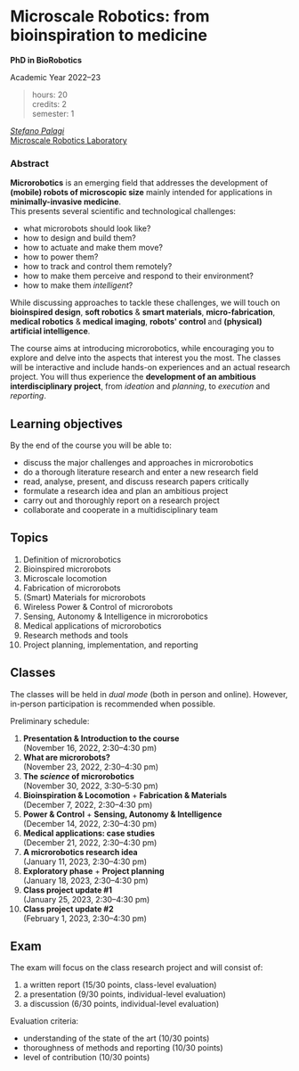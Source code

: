 # Microscale Robotics: from bioinspiration to medicine
**PhD in BioRobotics**

Academic Year 2022&ndash;23

> hours: 20  
> credits: 2<!-- commitment: 50h = 20h classes + 30h activities -->  
> semester: 1

[_Stefano Palagi_](https://www.santannapisa.it/en/stefano-palagi)  
[Microscale Robotics Laboratory](https://www.santannapisa.it/en/institute/biorobotics/microscale-robotics-laboratory)



### **Abstract**

**Microrobotics** is an emerging field that addresses the development of **(mobile) robots of microscopic size**  mainly intended for applications in **minimally-invasive medicine**.  
This presents several scientific and technological challenges: 
- what microrobots should look like?
- how to design and build them?
- how to actuate and make them move? 
- how to power them? 
- how to track and control them remotely?
- how to make them perceive and respond to their environment?
- how to make them _intelligent_?

While discussing approaches to tackle these challenges, we will touch on **bioinspired design**, **soft robotics** & **smart materials**, **micro-fabrication**, **medical robotics** & **medical imaging**, **robots' control** and **(physical) artificial intelligence**.

The course aims at introducing microrobotics, while encouraging you to explore and delve into the aspects that interest you the most.
The classes will be interactive and include hands-on experiences and an actual research project.
You will thus experience the **development of an ambitious interdisciplinary project**, from _ideation_ and _planning_, to _execution_ and _reporting_.

<!-- [![Binder](https://mybinder.org/badge_logo.svg)](https://mybinder.org/v2/gh/stefanopalagi-sssa/microrobot-course/HEAD) -->



## Learning objectives

By the end of the course you will be able to:

* discuss the major challenges and approaches in microrobotics 
* do a thorough literature research and enter a new research field
* read, analyse, present, and discuss research papers critically
* formulate a research idea and plan an ambitious project
* carry out and thoroughly report on a research project
* collaborate and cooperate in a multidisciplinary team



## Topics

1. Definition of microrobotics
2. Bioinspired microrobots
3. Microscale locomotion
4. Fabrication of microrobots
5. (Smart) Materials for microrobots
6. Wireless Power & Control of microrobots
7. Sensing, Autonomy & Intelligence in microrobotics
8. Medical applications of microrobotics
9. Research methods and tools
10. Project planning, implementation, and reporting



## Classes

The classes will be held in _dual mode_ (both in person and online).
However, in-person participation is recommended when possible.

Preliminary schedule:

1. **Presentation & Introduction to the course**  
   (November 16, 2022, 2:30&ndash;4:30&nbsp;pm)
2. **What are microrobots?**  
   (November 23, 2022, 2:30&ndash;4:30&nbsp;pm)
3. **The _science_ of microrobotics**  
   (November 30, 2022, 3:30&ndash;5:30&nbsp;pm)
4. **Bioinspiration & Locomotion** + **Fabrication & Materials**  
   (December 7, 2022, 2:30&ndash;4:30&nbsp;pm)
5. **Power & Control** + **Sensing, Autonomy & Intelligence**  
   (December 14, 2022, 2:30&ndash;4:30&nbsp;pm)
6. **Medical applications: case studies**  
   (December 21, 2022, 2:30&ndash;4:30&nbsp;pm)
7. **A microrobotics research idea**  
   (January 11, 2023, 2:30&ndash;4:30&nbsp;pm)
8. **Exploratory phase** + **Project planning**  
   (January 18, 2023, 2:30&ndash;4:30&nbsp;pm)
9. **Class project update #1**  
   (January 25, 2023, 2:30&ndash;4:30&nbsp;pm)
10. **Class project update #2**  
   (February 1, 2023, 2:30&ndash;4:30&nbsp;pm)



## Exam

The exam will focus on the class research project and will consist of:

1. a written report (15/30 points, class-level evaluation)
2. a presentation (9/30 points, individual-level evaluation)
3. a discussion (6/30 points, individual-level evaluation)

Evaluation criteria:

* understanding of the state of the art (10/30 points)
* thoroughness of methods and reporting (10/30 points)
* level of contribution (10/30 points) 